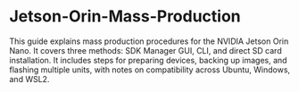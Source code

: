 # Jetson-Orin-Mass-Production
This guide explains mass production procedures for the NVIDIA Jetson Orin Nano. It covers three methods: SDK Manager GUI, CLI, and direct SD card installation. It includes steps for preparing devices, backing up images, and flashing multiple units, with notes on compatibility across Ubuntu, Windows, and WSL2.
